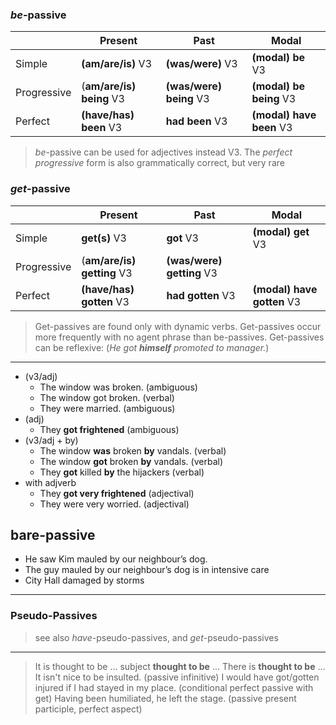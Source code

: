 ### *be*-passive
|  | Present    | Past        | Modal           |
| ------ | ---------- | ----------- | --------------- |
| Simple  | **(am/are/is)** V3 | **(was/were)** V3 | **(modal) be** V3 |
| Progressive | (**am/are/is) being** V3 | **(was/were) being** V3 | **(modal) be being** V3   |
|      Perfect	| 	**(have/has) been** V3	| 	**had been** V3	| **(modal) have been** V3                |

>*be*-passive can be used for adjectives instead V3.
>The *perfect progressive* form is also grammatically correct, but very rare

### *get*-passive

|  | Present    | Past        |  Modal           |
| ------ | ---------- | ----------- | --------------- |
| Simple  | **get(s)** V3 | **got** V3 | **(modal) get** V3  |
| Progressive | (**am/are/is) getting** V3 | **(was/were) getting** V3 |  |
|      Perfect	| 	**(have/has) gotten** V3	| 	**had gotten** V3	| **(modal) have gotten** V3                |

>Get-passives are found only with dynamic verbs.
>Get-passives occur more frequently with no agent phrase than be-passives.
>Get-passives can be reflexive: (*He got **himself** promoted to manager.*)

___

- (v3/adj)
	- The window was broken. (ambiguous)
	- The window got broken. (verbal)
	- They were married. (ambiguous)
- (adj)
	- They **got frightened** (ambiguous)
- (v3/adj + by)
	- The window **was** broken **by** vandals. (verbal)
	- The window **got** broken **by** vandals. (verbal)
	- They **got** killed **by** the hijackers (verbal)
- with adjverb
	- They **got very frightened** (adjectival) 
	- They were very worried. (adjectival)

## bare-passive

- He saw Kim mauled by our neighbour’s dog.
- The guy mauled by our neighbour’s dog is in intensive care
- City Hall damaged by storms


___

### Pseudo-Passives

> see also *have*-pseudo-passives, and *get*-pseudo-passives 

___

> It is thought to be ...
> subject **thought to be** ...
> There is **thought to be** ...
> It isn't nice to be insulted. (passive infinitive)
> I would have got/gotten injured if I had stayed in my place. (conditional perfect passive with get)
> Having been humiliated, he left the stage. (passive present participle, perfect aspect)
